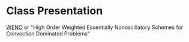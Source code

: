 # Class Presentation

[WENO][1] or "High Order Weighted Essentially Nonoscillatory Schemes for
Convection Dominated Problems"

[1]: http://epubs.siam.org/doi/abs/10.1137/070679065

